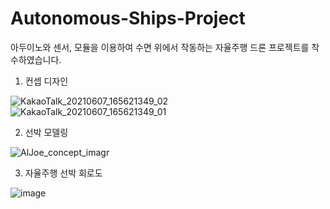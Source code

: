 # Autonomous-Ships-Project

아두이노와 센서, 모듈을 이용하여 수면 위에서 작동하는 자율주행 드론 프로젝트를 착수하였습니다.
1. 컨셉 디자인

![KakaoTalk_20210607_165621349_02](https://user-images.githubusercontent.com/48241432/121632402-e2574f80-cabb-11eb-9e83-293e871f026d.jpg)
![KakaoTalk_20210607_165621349_01](https://user-images.githubusercontent.com/48241432/121632183-81c81280-cabb-11eb-9dc1-54577e54cc76.jpg)


2. 선박 모델링

![AlJoe_concept_imagr](https://user-images.githubusercontent.com/48241432/121631891-e8006580-caba-11eb-81ce-842ff6e8f27a.jpg)

3. 자율주행 선박 회로도

![image](https://user-images.githubusercontent.com/48241432/121631779-b38ca980-caba-11eb-9404-4c04b5fae526.png)
